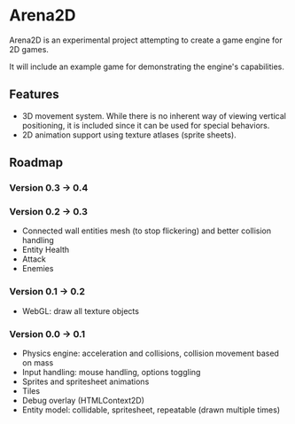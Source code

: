 # Arena2D

Arena2D is an experimental project attempting to create a game engine for 2D games.

It will include an example game for demonstrating the engine's capabilities.

## Features

* 3D movement system. While there is no inherent way of viewing vertical positioning, it is included since it can be used for special behaviors.
* 2D animation support using texture atlases (sprite sheets).

## Roadmap

### Version 0.3 -> 0.4


### Version 0.2 -> 0.3
* Connected wall entities mesh (to stop flickering) and better collision handling
* Entity Health
* Attack
* Enemies

### Version 0.1 -> 0.2
* WebGL: draw all texture objects

### Version 0.0 -> 0.1
* Physics engine: acceleration and collisions, collision movement based on mass
* Input handling: mouse handling, options toggling
* Sprites and spritesheet animations
* Tiles
* Debug overlay (HTMLContext2D)
* Entity model: collidable, spritesheet, repeatable (drawn multiple times)
